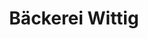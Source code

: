 ---
title: "Bäckerei Wittig"
url: /goerlitz/baeckerei-wittig-reichenbacher-strasse/
shop: Bäckerei
---